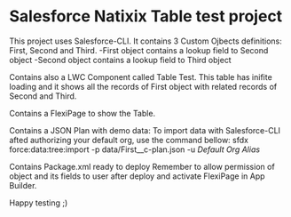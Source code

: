 # Salesforce Natixix Table test project

This project uses Salesforce-CLI.
It contains 3 Custom Ojbects definitions:
First, Second and Third.
    -First object contains a lookup field to Second object
    -Second object contains a lookup field to Third object

Contains also a LWC Component called Table Test.
This table has inifite loading and it shows all the records of First object with related records of Second and Third.

Contains a FlexiPage to show the Table.

Contains a JSON Plan with demo data:
    To import data with Salesforce-CLI afted authorizing your default org, use the command bellow:
    sfdx force:data:tree:import -p data/First__c-plan.json -u *Default Org Alias*

Contains Package.xml ready to deploy
Remember to allow permission of object and its fields to user after deploy and activate FlexiPage in App Builder.

Happy testing ;)